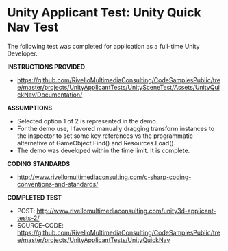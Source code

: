 
Unity Applicant Test: Unity Quick Nav Test
=====================================

The following test was completed for application as a full-time Unity Developer. 


**INSTRUCTIONS PROVIDED**
* https://github.com/RivelloMultimediaConsulting/CodeSamplesPublic/tree/master/projects/UnityApplicantTests/UnitySceneTest/Assets/UnityQuickNav/Documentation/


**ASSUMPTIONS**

* Selected option 1 of 2 is represented in the demo.
* For the demo use, I favored manually dragging transform instances to the inspector to set some key references vs the programmatic alternative of GameObject.Find() and Resources.Load().
* The demo was developed within the time limit. It is complete.

**CODING STANDARDS**

* http://www.rivellomultimediaconsulting.com/c-sharp-coding-conventions-and-standards/

**COMPLETED TEST**

* POST: http://www.rivellomultimediaconsulting.com/unity3d-applicant-tests-2/
* SOURCE-CODE: https://github.com/RivelloMultimediaConsulting/CodeSamplesPublic/tree/master/projects/UnityApplicantTests/UnityQuickNav

